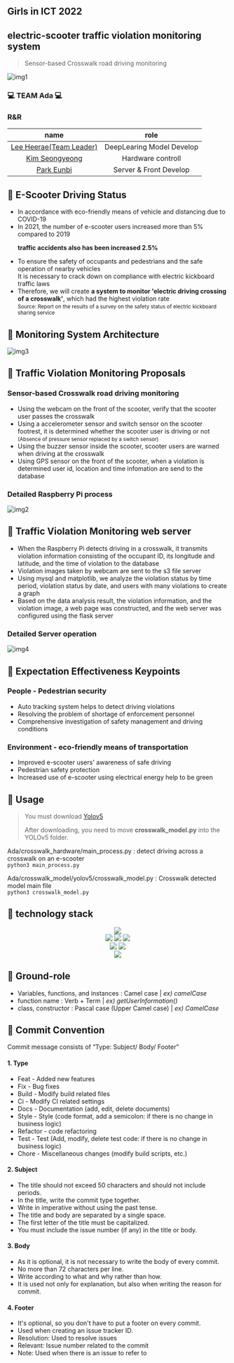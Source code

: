 ## Girls in ICT 2022
## electric-scooter traffic violation monitoring system

> Sensor-based Crosswalk road driving monitoring

![img1](https://user-images.githubusercontent.com/87464975/200599544-86daf0b5-b62e-4385-b66f-9e61b1b26ec2.JPG)


### 💻 TEAM Ada 💻
### R&R
|name|role|
|:---:|:---:|
|[Lee Heerae(Team Leader)](https://github.com/gommy15) |DeepLearing Model Develop|
|[Kim Seongyeong](https://github.com/kseon0828)|Hardware controll|
|[Park Eunbi](https://github.com/Park-EunBi)|Server & Front Develop|


## 🛴 E-Scooter Driving Status

- In accordance with eco-friendly means of vehicle and distancing due to COVID-19
- In 2021, the number of e-scooter users increased more than 5% compared to 2019
<b> <p>traffic accidents also has been increased 2.5% </p> </b>
- To ensure the safety of occupants and pedestrians and the safe operation of nearby vehicles
<br> It is necessary to crack down on compliance with electric kickboard traffic laws
- Therefore, we will create <b>a system to monitor 'electric driving crossing of a crosswalk'</b>, which had the highest violation rate    
<small> Source: Report on the results of a survey on the safety status of electric kickboard sharing service </small>

## 🛴 Monitoring System Architecture
![img3](https://user-images.githubusercontent.com/87464975/200599561-e212db8c-65cb-447b-9f88-cb772f1ee3a8.JPG)


## 🛴 Traffic Violation Monitoring Proposals
### Sensor-based Crosswalk road driving monitoring
- Using the webcam on the front of the scooter, verify that the scooter user passes the crosswalk
- Using a accelerometer sensor and switch sensor on the scooter footrest, it is determined whether the scooter user is driving or not     
  <small>(Absence of pressure sensor replaced by a switch sensor)</small>
- Using the buzzer sensor inside the scooter, scooter users are warned when driving at the crosswalk
- Using GPS sensor on the front of the scooter, when a violation is determined user id, location and time infomation are send to the database
### Detailed Raspberry Pi process
![img2](https://user-images.githubusercontent.com/87464975/200599555-f8f5bd48-5ad8-469d-9e53-7a1684585904.JPG)


## 🛴 Traffic Violation Monitoring web server
- When the Raspberry Pi detects driving in a crosswalk, it transmits violation information consisting of the occupant ID, its longitude and latitude, and the time of violation to the database
- Violation images taken by webcam are sent to the s3 file server
- Using mysql and matplotlib, we analyze the violation status by time period, violation status by date, and users with many violations to create a graph
- Based on the data analysis result, the violation information, and the violation image, a web page was constructed, and the web server was configured using the flask server
### Detailed Server operation 

![img4](https://user-images.githubusercontent.com/87464975/200599566-c08087d2-ecfd-4dd7-8285-7bd55907ced7.JPG)

## 🛴 Expectation Effectiveness Keypoints 
### People - Pedestrian security
- Auto tracking system helps to detect driving violations
- Resolving the problem of shortage of enforcement personnel
- Comprehensive investigation of safety management and driving conditions
### Environment - eco-friendly means of transportation
- Improved e-scooter users' awareness of safe driving
- Pedestrian safety protection
- Increased use of e-scooter using electrical energy help to be green




## 📑 Usage
>You must download [Yolov5](https://github.com/ultralytics/yolov5.git) <br>
> 
>After downloading, you need to move <b>crosswalk_model.py</b> into the YOLOv5 folder.


Ada/crosswalk_hardware/main_process.py : detect driving across a crosswalk on an e-scooter<br>
```python3 main_process.py```

Ada/crosswalk_model/yolov5/crosswalk_model.py : Crosswalk detected model main file<br>
```python3 crosswalk_model.py```



## 📑 technology stack

<div align=center> 
<img src="https://img.shields.io/badge/Raspberry Pi-A22846?style=for-the-badge&logo=Raspberry Pi&logoColor=white"><br>
<img src="https://img.shields.io/badge/TensorFlow-FF6F00?style=for-the-badge&logo=TensorFlow&logoColor=white">
<img src="https://img.shields.io/badge/YOLO-00FFFF?style=for-the-badge&logo=YOLO&logoColor=white">
<img src="https://img.shields.io/badge/Python-3776AB?style=for-the-badge&logo=Python&logoColor=white"> <br>
<img src="https://img.shields.io/badge/Amazon RDS-527FFF?style=for-the-badge&logo=Amazon RDS&logoColor=white">
<img src="https://img.shields.io/badge/Amazon S3-569A31?style=for-the-badge&logo=Amazon S3&logoColor=white"> <br>
<img src="https://img.shields.io/badge/Flask-000000?style=for-the-badge&logo=Flask&logoColor=white">
</div>

## 📑 Ground-role
- Variables, functions, and instances : Camel case | *ex) camelCase*
- function name : Verb + Term | *ex) getUserInformation()*
- class, constructor : Pascal case (Upper Camel case) | *ex) CamelCase*

## 📑 Commit Convention
Commit message consists of “Type: Subject/ Body/ Footer”
#### **1. Type**
- Feat - Added new features
- Fix - Bug fixes
- Build - Modify build related files
- Ci - Modify CI related settings
- Docs - Documentation (add, edit, delete documents)
- Style - Style (code format, add a semicolon: if there is no change in business logic)
- Refactor - code refactoring
- Test - Test (Add, modify, delete test code: if there is no change in business logic)
- Chore - Miscellaneous changes (modify build scripts, etc.)

#### **2. Subject**

- The title should not exceed 50 characters and should not include periods.
- In the title, write the commit type together.
- Write in imperative without using the past tense.
- The title and body are separated by a single space.
- The first letter of the title must be capitalized.
- You must include the issue number (if any) in the title or body.

#### **3. Body**

- As it is optional, it is not necessary to write the body of every commit.
- No more than 72 characters per line.
- Write according to what and why rather than how.
- It is used not only for explanation, but also when writing the reason for commit.

#### **4. Footer**

- It's optional, so you don't have to put a footer on every commit.
- Used when creating an issue tracker ID.
- Resolution: Used to resolve issues
- Relevant: Issue number related to the commit
- Note: Used when there is an issue to refer to
